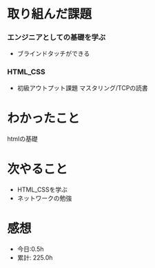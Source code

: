 # 取り組んだ課題
### エンジニアとしての基礎を学ぶ
* ブラインドタッチができる
### HTML_CSS
* 初級アウトプット課題
マスタリング/TCPの読書
# わかったこと
htmlの基礎

# 次やること
* HTML_CSSを学ぶ
* ネットワークの勉強
# 感想

* 今日:0.5h
* 累計: 225.0h

